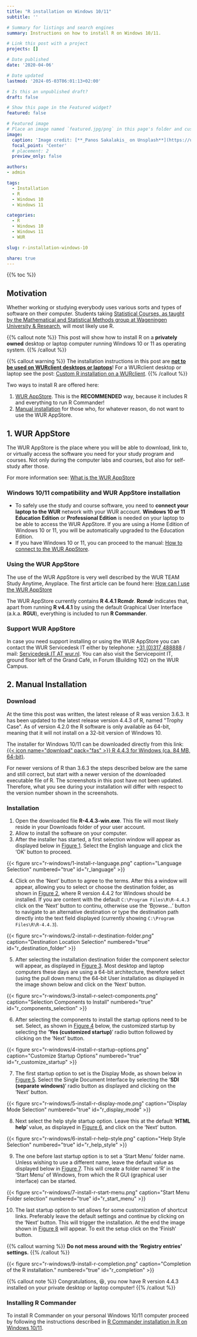 ```yaml
---
title: "R installation on Windows 10/11"
subtitle: ''

# Summary for listings and search engines
summary: Instructions on how to install R on Windows 10/11.

# Link this post with a project
projects: []

# Date published
date: '2020-04-06'

# Date updated
lastmod: '2024-05-03T06:01:13+02:00'

# Is this an unpublished draft?
draft: false

# Show this page in the Featured widget?
featured: false

# Featured image
# Place an image named `featured.jpg/png` in this page's folder and customize its options here.
image:
  caption: 'Image credit: [**_Panos Sakalakis_ on Unsplash**](https://unsplash.com/photos/AwDVMJKMjlU)'
  focal_point: 'Center'
  # placement: 2
  preview_only: false

authors:
- admin

tags:
  - Installation
  - R
  - Windows 10
  - Windows 11

categories:
  - R
  - Windows 10
  - Windows 11
  - WUR

slug: r-installation-windows-10

share: true
---
```


{{% toc %}}

## Motivation
<!--Due to the novel coronavirus (SARS-CoV-2) and its related disease :mask: COVID-19 employees and students at Wageningen University & Research are all working from home.-->

Whether working or studying everybody uses various sorts and types of software on their computer. Students taking [Statistical Courses, as taught by the Mathematical and Statistical Methods group at Wageningen University & Research](https://www.wur.nl/en/Research-Results/Research-Institutes/plant-research/biometris/Education/BSc-and-Master-Courses.htm), will most likely use R.

{{% callout note %}}
This post will show how to install R on a **privately owned** desktop or laptop computer running Windows 10 or 11 as operating system.
{{% /callout %}}

{{% callout warning %}}
The installation instructions in this post are <u>**not to be used on WURclient desktops or laptops**</u>! For a WURclient desktop or laptop see the post: [Custom R installation on a WURclient](/post/2021/01/24/r-installation-wurclient/).
{{% /callout %}}

Two ways to install R are offered here:

1. [WUR AppStore](#1-wur-appstore). This is the **RECOMMENDED** way, because it includes R and everything to run R Commander!
2. [Manual installation](#2-manual-installation) for those who, for whatever reason, do not want to use the WUR AppStore.

## 1. WUR AppStore
The WUR AppStore is the place where you will be able to download, link to, or virtually access the software you need for your study program and courses. Not only during the computer labs and courses, but also for self-study after those.

For more information see: [What is the WUR AppStore](https://wur-studentsupport.screenstepslive.com/m/WURAppStore/l/1222947-what-is-the-wur-appstore)

### Windows 10/11 compatibility and WUR AppStore installation

* To safely use the study and course software, you need to **connect your laptop to the WUR** network with your WUR account. **Windows 10 or 11 Education Edition** or  **Professional Edition** is needed on your laptop to be able to access the WUR AppStore. If you are using a Home Edition of Windows 10 or 11, you will be automatically upgraded to the Education Edition.
*  If you have Windows 10 or 11, you can proceed to the manual: [How to connect to the WUR AppStore](https://wur-studentsupport.screenstepslive.com/m/WURAppStore/l/1203863-how-to-connect-to-the-wur-appstore).
<!--* If you have another version of Windows 10/11 (e.g. Windows 10/11 Home), follow the manual: [How to get Windows 10 Education](https://wur-studentsupport.screenstepslive.com/m/WURAppStore/l/1223173-how-to-get-windows-10-education). After having upgraded Windows 10 to the Education version, you can proceed to the manual: [How to get access to the WUR AppStore](https://wur-studentsupport.screenstepslive.com/m/WURAppStore/l/1203863-how-to-connect-to-the-wur-appstore).-->

### Using the WUR AppStore
The use of the WUR AppStore is very well described by the WUR TEAM Study Anytime, Anyplace. The first article can be found here: [How can I use the WUR AppStore](https://wur-studentsupport.screenstepslive.com/m/WURAppStore/l/1203865-how-can-i-use-the-wur-appstore)

The WUR AppStore currently contains **R 4.4.1 Rcmdr**. **Rcmdr** indicates that, apart from running **R v4.4.1** by using the default Graphical User Interface (a.k.a. **RGUI**), everything is included to run **R Commander**.

### Support WUR AppStore
In case you need support installing or using the WUR AppStore you can contact the WUR Servicedesk IT either by telephone: <a href="tel:+31317488888">+31 (0)317 488888</a> / mail: <a href="mailto:Servicedesk.IT@wur.nl">Servicedesk.IT AT wur.nl</a>. You can also visit the Servicepoint IT, ground floor left of the Grand Café, in Forum (Building 102) on the WUR Campus.

## 2. Manual Installation

### Download
At the time this post was written, the latest release of R was version 3.6.3. It has been updated to the latest release version 4.4.3 of R, named "Trophy Case". As of version 4.2.0 the R software is only available as 64-bit, meaning that it will not install on a 32-bit version of Windows 10.

The installer for Windows 10/11 can be downloaded directly from this link: [{{< icon name="download" pack="fas" >}} R 4.4.3 for Windows (ca. 84 MB, 64-bit)](https://cloud.r-project.org/bin/windows/base/old/4.4.3/R-4.4.3-win.exe).

For newer versions of R than 3.6.3 the steps described below are the same and still correct, but start with a newer version of the downloaded executable file of R. The screenshots in this post have not been updated. Therefore, what you see during your installation will differ with respect to the version number shown in the screenshots.

### Installation

1. Open the downloaded file **R-4.4.3-win.exe**. This file will most likely reside in your Downloads folder of your user account.
2. Allow to install the software on your computer.
3. After the installer has started, a first selection window will appear as displayed below in [Figure 1](#figure-r_language). Select the English language and click the ‘OK’ button to proceed.

{{< figure src="r-windows/1-install-r-language.png" caption="Language Selection" numbered="true" id="r_language" >}}

4. Click on the ‘Next’ button to agree to the terms. After this a window will appear, allowing you to select or choose the destination folder, as shown in [Figure 2](#figure-r_destination_folder), where R version 4.4.2 for Windows should be installed. If you are content with the default `C:\Program Files\R\R-4.4.3` click on the ‘Next’ button to continu, otherwise use the ‘B<u>r</u>owse...’ button to navigate to an alternative destination or type the destination path directly into the text field displayed (currently showing `C:\Program Files\R\R-4.4.3`).

{{< figure src="r-windows/2-install-r-destination-folder.png" caption="Destination Location Selection" numbered="true" id="r_destination_folder" >}}

5. After selecting the installation destination folder the component selector will appear, as displayed in [Figure 3](#figure-r_components_selection). Most desktop and laptop computers these days are using a 64-bit architecture, therefore select (using the pull down menu) the 64-bit User installation as displayed in the image shown below and click on the ‘Next’ button.

{{< figure src="r-windows/3-install-r-select-components.png" caption="Selection Components to Install" numbered="true" id="r_components_selection" >}}

6. After selecting the components to install the startup options need to be set. Select, as shown in [Figure 4](#figure-r_customize_startup) below, the customized startup by selecting the ‘**Yes (customized startup)**’ radio button followed by clicking on the ‘Next’ button.

{{< figure src="r-windows/4-install-r-startup-options.png" caption="Customize Startup Options" numbered="true" id="r_customize_startup" >}}

7. The first startup option to set is the Display Mode, as shown below in [Figure 5](#figure-r_display_mode). Select the Single Document Interface by selecting the ‘**SDI (separate windows)**’ radio button as displayed and clicking on the ‘Next’ button.

{{< figure src="r-windows/5-install-r-display-mode.png" caption="Display Mode Selection" numbered="true" id="r_display_mode" >}}

8. Next select the help style startup option. Leave this at the default ‘**HTML help**’ value, as displayed in [Figure 6](#figure-r_help_style), and click on the ‘Next’ button.

{{< figure src="r-windows/6-install-r-help-style.png" caption="Help Style Selection" numbered="true" id="r_help_style" >}}

9. The one before last startup option is to set a ‘Start Menu’ folder name. Unless wishing to use a different name, leave the default value as displayed below in [Figure 7](#figure-r_start_menu). This will create a folder named ‘R’ in the ‘Start Menu’ of Windows, from which the R GUI (graphical user interface) can be started.

{{< figure src="r-windows/7-install-r-start-menu.png" caption="Start Menu Folder selection" numbered="true" id="r_start_menu" >}}

10. The last startup option to set allows for some customization of shortcut links. Preferably leave the default settings and continue by clicking on the ‘Next’ button. This will trigger the installation. At the end the image shown in [Figure 8](#figure-r_completion) will appear. To exit the setup click on the ‘Finish’ button.

{{% callout warning %}}
**Do not mess around with the ‘Registry entries’ settings.**
{{% /callout %}}

{{< figure src="r-windows/9-install-r-completion.png" caption="Completion of the R installation." numbered="true" id="r_completion" >}}

{{% callout note %}}
Congratulations, :satisfied:, you now have R version 4.4.3 installed on your private desktop or laptop computer!
{{% /callout %}}

### Installing R Commander

To install R Commander on your personal Windows 10/11 computer proceed by following the instructions described in [R Commander installation in R on Windows 10/11](/post/2020/04/06/r-commander-installation-in-r-on-windows-10/).
